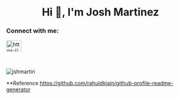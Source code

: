 <h1 align="center">Hi 👋, I'm Josh Martinez</h1>

<h3 align="left">Connect with me:</h3>
<p align="left">
<a href="https://linkedin.com/in/https://www.linkedin.com/in/jshmartnz/" target="blank"><img align="center" src="https://raw.githubusercontent.com/rahuldkjain/github-profile-readme-generator/master/src/images/icons/Social/linked-in-alt.svg" alt="https://www.linkedin.com/in/jshmartnz/" height="30" width="40" /></a>
</p>
<br>
<p><img align="center" src="https://github-readme-stats.vercel.app/api/top-langs?username=jshmartin&show_icons=true&locale=en&layout=compact" alt="jshmartin" /></p>

**Reference
https://github.com/rahuldkjain/github-profile-readme-generator
